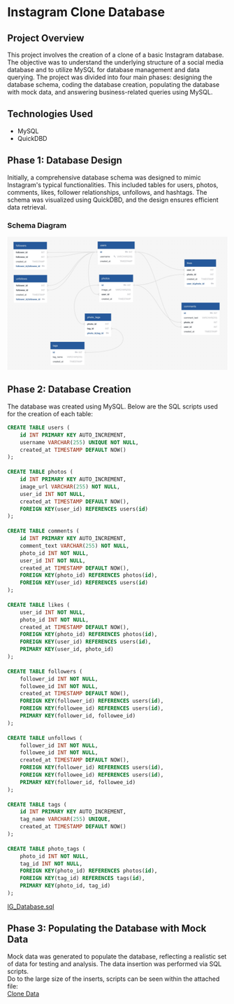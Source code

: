 # Instagram Clone Database
## Project Overview
This project involves the creation of a clone of a basic Instagram database. The objective was to understand the underlying structure of a social media database and to utilize MySQL for database management and data querying. The project was divided into four main phases: designing the database schema, coding the database creation, populating the database with mock data, and answering business-related queries using MySQL.

## Technologies Used
- MySQL
- QuickDBD

## Phase 1: Database Design
Initially, a comprehensive database schema was designed to mimic Instagram's typical functionalities. This included tables for users, photos, comments, likes, follower relationships, unfollows, and hashtags. The schema was visualized using QuickDBD, and the design ensures efficient data retrieval.

### Schema Diagram
![IG_Scheme_Diagram](IG_Database.jpeg)

## Phase 2: Database Creation
The database was created using MySQL. Below are the SQL scripts used for the creation of each table:

```sql
CREATE TABLE users (
	id INT PRIMARY KEY AUTO_INCREMENT,
    username VARCHAR(255) UNIQUE NOT NULL,
    created_at TIMESTAMP DEFAULT NOW()
);

CREATE TABLE photos (
	id INT PRIMARY KEY AUTO_INCREMENT,
    image_url VARCHAR(255) NOT NULL,
	user_id INT NOT NULL,
    created_at TIMESTAMP DEFAULT NOW(),
    FOREIGN KEY(user_id) REFERENCES users(id)
);

CREATE TABLE comments (
	id INT PRIMARY KEY AUTO_INCREMENT,
    comment_text VARCHAR(255) NOT NULL,
	photo_id INT NOT NULL,
    user_id INT NOT NULL,
    created_at TIMESTAMP DEFAULT NOW(),
    FOREIGN KEY(photo_id) REFERENCES photos(id),
    FOREIGN KEY(user_id) REFERENCES users(id)
);

CREATE TABLE likes (
	user_id INT NOT NULL,
	photo_id INT NOT NULL,
    created_at TIMESTAMP DEFAULT NOW(),
    FOREIGN KEY(photo_id) REFERENCES photos(id),
    FOREIGN KEY(user_id) REFERENCES users(id),
    PRIMARY KEY(user_id, photo_id)
);

CREATE TABLE followers (
	follower_id INT NOT NULL,
    followee_id INT NOT NULL,
    created_at TIMESTAMP DEFAULT NOW(),
    FOREIGN KEY(follower_id) REFERENCES users(id),
    FOREIGN KEY(followee_id) REFERENCES users(id),
    PRIMARY KEY(follower_id, followee_id)
);

CREATE TABLE unfollows (
	follower_id INT NOT NULL,
    followee_id INT NOT NULL,
    created_at TIMESTAMP DEFAULT NOW(),
    FOREIGN KEY(follower_id) REFERENCES users(id),
    FOREIGN KEY(followee_id) REFERENCES users(id),
    PRIMARY KEY(follower_id, followee_id)
);

CREATE TABLE tags (
	id INT PRIMARY KEY AUTO_INCREMENT,
	tag_name VARCHAR(255) UNIQUE,
    created_at TIMESTAMP DEFAULT NOW()
);

CREATE TABLE photo_tags (
	photo_id INT NOT NULL,
    tag_id INT NOT NULL,
    FOREIGN KEY(photo_id) REFERENCES photos(id),
    FOREIGN KEY(tag_id) REFERENCES tags(id),
    PRIMARY KEY(photo_id, tag_id)
);
```
[IG_Database.sql](IG_Database.sql)

## Phase 3: Populating the Database with Mock Data
Mock data was generated to populate the database, reflecting a realistic set of data for testing and analysis. The data insertion was performed via SQL scripts. \
Do to the large size of the inserts, scripts can be seen within the attached file: \
[Clone Data](ig_clone_data.sql)